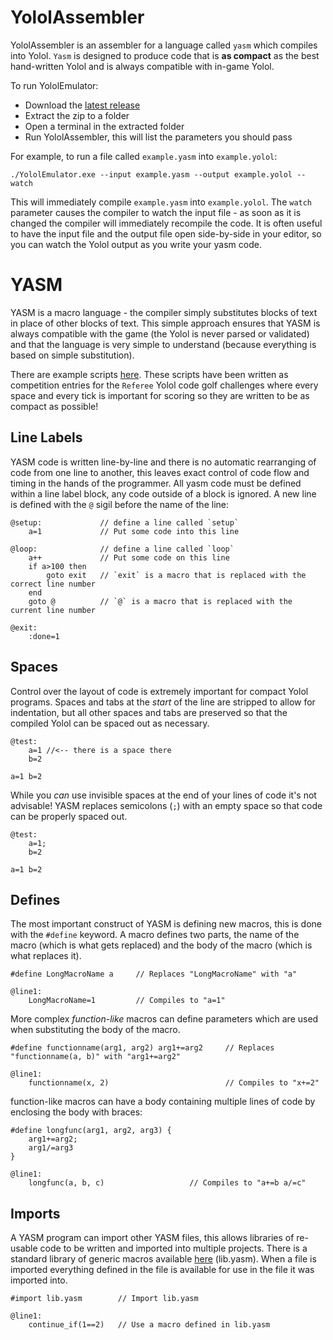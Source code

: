 # YololAssembler

YololAssembler is an assembler for a language called `yasm` which compiles into Yolol. `Yasm` is designed to produce code that is **as compact** as the best hand-written Yolol and is always compatible with in-game Yolol.

To run YololEmulator:
 - Download the [latest release](https://github.com/martindevans/Yolol/releases)
 - Extract the zip to a folder
 - Open a terminal in the extracted folder
 - Run YololAssembler, this will list the parameters you should pass

For example, to run a file called `example.yasm` into `example.yolol`:

```
./YololEmulator.exe --input example.yasm --output example.yolol --watch
```

This will immediately compile `example.yasm` into `example.yolol`. The `watch` parameter causes the compiler to watch the input file - as soon as it is changed the compiler will immediately recompile the code. It is often useful to have the input file and the output file open side-by-side in your editor, so you can watch the Yolol output as you write your yasm code.

# YASM

YASM is a macro language - the compiler simply substitutes blocks of text in place of other blocks of text. This simple approach ensures that YASM is always compatible with the game (the Yolol is never parsed or validated) and that the language is very simple to understand (because everything is based on simple substitution).

There are example scripts [here](YololAssembler/Scripts). These scripts have been written as competition entries for the `Referee` Yolol code golf challenges where every space and every tick is important for scoring so they are written to be as compact as possible!

## Line Labels

YASM code is written line-by-line and there is no automatic rearranging of code from one line to another, this leaves exact control of code flow and timing in the hands of the programmer. All yasm code must be defined within a line label block, any code outside of a block is ignored. A new line is defined with the `@` sigil before the name of the line:

```yasm
@setup:             // define a line called `setup`
    a=1             // Put some code into this line

@loop:              // define a line called `loop`
    a++             // Put some code on this line
    if a>100 then
        goto exit   // `exit` is a macro that is replaced with the correct line number
    end
    goto @          // `@` is a macro that is replaced with the current line number

@exit:
    :done=1
```

## Spaces

Control over the layout of code is extremely important for compact Yolol programs. Spaces and tabs at the _start_ of the line are stripped to allow for indentation, but all other spaces and tabs are preserved so that the compiled Yolol can be spaced out as necessary.

```yasm
@test:
    a=1 //<-- there is a space there
    b=2
```

```yolol
a=1 b=2
```

While you _can_ use invisible spaces at the end of your lines of code it's not advisable! YASM replaces semicolons (`;`) with an empty space so that code can be properly spaced out.

```yasm
@test:
    a=1;
    b=2
```

```yolol
a=1 b=2
```

## Defines

The most important construct of YASM is defining new macros, this is done with the `#define` keyword. A macro defines two parts, the name of the macro (which is what gets replaced) and the body of the macro (which is what replaces it).

```yasm
#define LongMacroName a     // Replaces "LongMacroName" with "a"

@line1:
    LongMacroName=1         // Compiles to "a=1"
```

More complex _function-like_ macros can define parameters which are used when substituting the body of the macro.

```yasm
#define functionname(arg1, arg2) arg1+=arg2     // Replaces "functionname(a, b)" with "arg1+=arg2"

@line1:
    functionname(x, 2)                          // Compiles to "x+=2"
```

function-like macros can have a body containing multiple lines of code by enclosing the body with braces:

```yasm
#define longfunc(arg1, arg2, arg3) {
    arg1+=arg2;
    arg1/=arg3
}

@line1:
    longfunc(a, b, c)                   // Compiles to "a+=b a/=c"
```


## Imports

A YASM program can import other YASM files, this allows libraries of re-usable code to be written and imported into multiple projects. There is a standard library of generic macros available [here](YololAssembler/Scripts/lib.yasm) (lib.yasm). When a file is imported everything defined in the file is available for use in the file it was imported into.

```yasm
#import lib.yasm        // Import lib.yasm

@line1:
    continue_if(1==2)   // Use a macro defined in lib.yasm
```